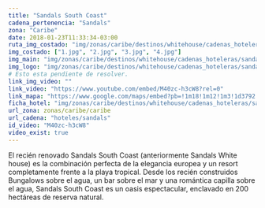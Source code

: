 ```yaml
---
title: "Sandals South Coast"
cadena_pertenencia: "Sandals"
zona: "Caribe"
date: 2018-01-23T11:33:34-03:00
ruta_img_costado: "img/zonas/caribe/destinos/whitehouse/cadenas_hoteleras/sandals/sandals_south_coast/imagenes/"
img_costado: ["1.jpg", "2.jpg", "3.jpg", "4.jpg"]
img_main: "img/zonas/caribe/destinos/whitehouse/cadenas_hoteleras/sandals/sandals_south_coast/sandals_south_coast.jpg"
img_logo: "img/zonas/caribe/destinos/whitehouse/cadenas_hoteleras/sandals/sandals_south_coast/logo/logo_sandals_south_coast.jpg"
# Esto esta pendiente de resolver.
link_img_video: ""
link_video: "https://www.youtube.com/embed/M40zc-h3cW8?rel=0"
link_mapa: "https://www.google.com/maps/embed?pb=!1m18!1m12!1m3!1d3792.204373455905!2d-77.99406068511333!3d18.1083509876504!2m3!1f0!2f0!3f0!3m2!1i1024!2i768!4f13.1!3m3!1m2!1s0x8ed961108449dac7%3A0xa03e8dd42965422b!2sSandals+South+Coast!5e0!3m2!1ses!2scl!4v1516734056111"
ficha_hotel: "img/zonas/caribe/destinos/whitehouse/cadenas_hoteleras/sandals/sandals_south_coast/sandals_south_coast.pdf"
url_zona: zonas/caribe/caribe
url_cadena: "hoteles/sandals"
id_video: "M40zc-h3cW8"
video_exist: true
---
```

El recién renovado Sandals South Coast (anteriormente Sandals White house) es la combinación perfecta de la elegancia europea y un resort completamente frente a la playa tropical. Desde los recién construidos Bungalows sobre el agua, un bar sobre el mar y una romántica capilla sobre el agua, Sandals South Coast es un oasis espectacular, enclavado en 200 hectáreas de reserva natural.
